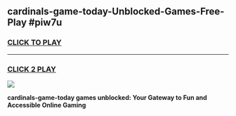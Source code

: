 
## cardinals-game-today-Unblocked-Games-Free-Play #piw7u
<h3>
<a href="https://us.freeplayer.one?title=cardinals-game-today&ref=9M">CLICK TO PLAY</a></h3>
<hr>

<h3>
<a href="https://us.freeplayer.one?title=cardinals-game-today&ref=9M">CLICK 2 PLAY</a>
  
</h3>

<a href="https://us.freeplayer.one?title=cardinals-game-today&ref=9M"><img src="https://clearcache.store/games.png"></a>


**cardinals-game-today games unblocked: Your Gateway to Fun and Accessible Online Gaming**
